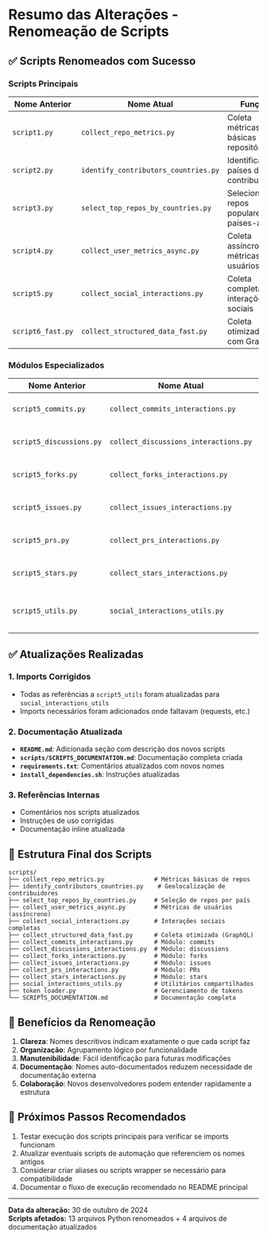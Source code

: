 # Resumo das Alterações - Renomeação de Scripts

## ✅ Scripts Renomeados com Sucesso

### Scripts Principais
| Nome Anterior | Nome Atual | Função |
|---------------|------------|--------|
| `script1.py` | `collect_repo_metrics.py` | Coleta métricas básicas de repositórios |
| `script2.py` | `identify_contributors_countries.py` | Identifica países dos contribuidores |
| `script3.py` | `select_top_repos_by_countries.py` | Seleciona repos populares por países-alvo |
| `script4.py` | `collect_user_metrics_async.py` | Coleta assíncrona de métricas de usuários |
| `script5.py` | `collect_social_interactions.py` | Coleta completa de interações sociais |
| `script6_fast.py` | `collect_structured_data_fast.py` | Coleta otimizada com GraphQL |

### Módulos Especializados
| Nome Anterior | Nome Atual | Função |
|---------------|------------|--------|
| `script5_commits.py` | `collect_commits_interactions.py` | Coleta interações de commits |
| `script5_discussions.py` | `collect_discussions_interactions.py` | Coleta GitHub Discussions |
| `script5_forks.py` | `collect_forks_interactions.py` | Coleta forks de repositórios |
| `script5_issues.py` | `collect_issues_interactions.py` | Coleta issues e comentários |
| `script5_prs.py` | `collect_prs_interactions.py` | Coleta PRs, reviews e comentários |
| `script5_stars.py` | `collect_stars_interactions.py` | Coleta stars de repositórios |
| `script5_utils.py` | `social_interactions_utils.py` | Utilitários para interações sociais |

## ✅ Atualizações Realizadas

### 1. Imports Corrigidos
- Todas as referências a `script5_utils` foram atualizadas para `social_interactions_utils`
- Imports necessários foram adicionados onde faltavam (requests, etc.)

### 2. Documentação Atualizada
- **`README.md`**: Adicionada seção com descrição dos novos scripts
- **`scripts/SCRIPTS_DOCUMENTATION.md`**: Documentação completa criada
- **`requirements.txt`**: Comentários atualizados com novos nomes
- **`install_dependencies.sh`**: Instruções atualizadas

### 3. Referências Internas
- Comentários nos scripts atualizados
- Instruções de uso corrigidas
- Documentação inline atualizada

## 📁 Estrutura Final dos Scripts

```
scripts/
├── collect_repo_metrics.py              # Métricas básicas de repos
├── identify_contributors_countries.py    # Geolocalização de contribuidores
├── select_top_repos_by_countries.py     # Seleção de repos por país
├── collect_user_metrics_async.py        # Métricas de usuários (assíncrono)
├── collect_social_interactions.py       # Interações sociais completas
├── collect_structured_data_fast.py      # Coleta otimizada (GraphQL)
├── collect_commits_interactions.py      # Módulo: commits
├── collect_discussions_interactions.py  # Módulo: discussions
├── collect_forks_interactions.py        # Módulo: forks
├── collect_issues_interactions.py       # Módulo: issues
├── collect_prs_interactions.py          # Módulo: PRs
├── collect_stars_interactions.py        # Módulo: stars
├── social_interactions_utils.py         # Utilitários compartilhados
├── token_loader.py                      # Gerenciamento de tokens
└── SCRIPTS_DOCUMENTATION.md             # Documentação completa
```

## 🎯 Benefícios da Renomeação

1. **Clareza**: Nomes descritivos indicam exatamente o que cada script faz
2. **Organização**: Agrupamento lógico por funcionalidade
3. **Manutenibilidade**: Fácil identificação para futuras modificações
4. **Documentação**: Nomes auto-documentados reduzem necessidade de documentação externa
5. **Colaboração**: Novos desenvolvedores podem entender rapidamente a estrutura

## 🔄 Próximos Passos Recomendados

1. Testar execução dos scripts principais para verificar se imports funcionam
2. Atualizar eventuais scripts de automação que referenciem os nomes antigos
3. Considerar criar aliases ou scripts wrapper se necessário para compatibilidade
4. Documentar o fluxo de execução recomendado no README principal

---
**Data da alteração:** 30 de outubro de 2024  
**Scripts afetados:** 13 arquivos Python renomeados + 4 arquivos de documentação atualizados